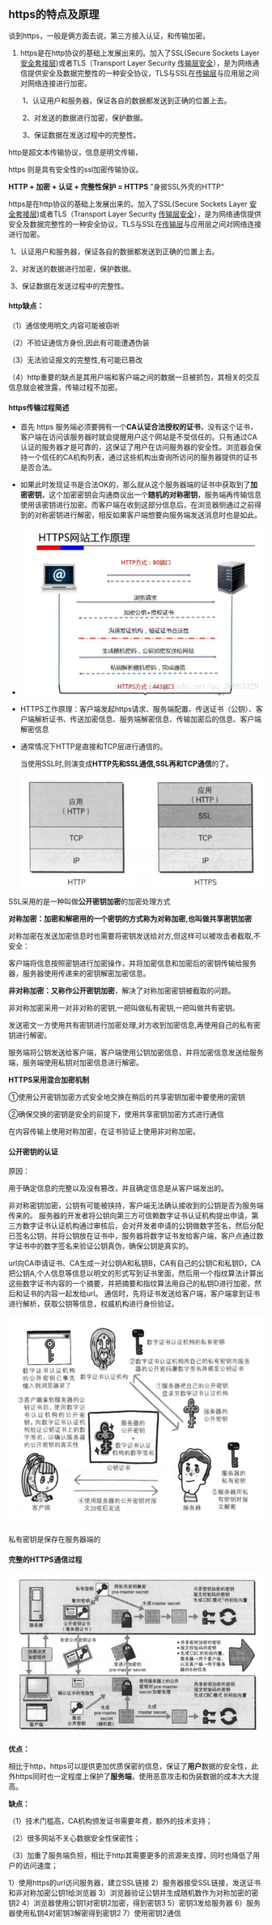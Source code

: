 ## https的特点及原理

谈到https，一般是俩方面去说，第三方接入认证，和传输加密。



1. https是在http协议的基础上发展出来的。加入了SSL(Secure Sockets Layer [安全套接层](https://baike.baidu.com/item/安全套接层))或者TLS（Transport Layer Security [传输层安全](https://baike.baidu.com/item/传输层安全)），是为网络通信提供安全及数据完整性的一种安全协议，TLS与SSL在[传输层](https://baike.baidu.com/item/传输层/4329536)与应用层之间对网络连接进行加密。

   ​      1、认证用户和服务器，保证各自的数据都发送到正确的位置上去。

   ​      2、对发送的数据进行加密，保护数据。

   ​      3、保证数据在发送过程中的完整性。

http是超文本传输协议，信息是明文传输，

https 则是具有安全性的ssl加密传输协议。

**HTTP + 加密 + 认证 + 完整性保护 = HTTPS**           ”身披SSL外壳的HTTP“

https是在http协议的基础上发展出来的。加入了SSL(Secure Sockets Layer [安全套接层](https://baike.baidu.com/item/安全套接层))或者TLS（Transport Layer Security [传输层安全](https://baike.baidu.com/item/传输层安全)），是为网络通信提供安全及数据完整性的一种安全协议，TLS与SSL在[传输层](https://baike.baidu.com/item/传输层/4329536)与应用层之间对网络连接进行加密。

​      1、认证用户和服务器，保证各自的数据都发送到正确的位置上去。

​      2、对发送的数据进行加密，保护数据。

​      3、保证数据在发送过程中的完整性。



#### **http缺点：**

（1）通信使用明文,内容可能被窃听

（2）不验证通信方身份,因此有可能遭遇伪装

（3）无法验证报文的完整性,有可能已篡改

（4）http重要的缺点是其用户端和客户端之间的数据一旦被抓包，其相关的交互信息就会被泄露，传输过程不加密。



#### https传输过程简述

- 首先 https 服务端必须要拥有一个**CA认证合法授权的证书**，没有这个证书，客户端在访问该服务器时就会提醒用户这个网站是不受信任的。只有通过CA认证的服务器才是可靠的，这保证了用户在访问服务器的安全性。浏览器会保持一个信任的CA机构列表，通过这些机构出查询所访问的服务器提供的证书是否合法。

- 如果此时发现证书是合法OK的，那么就从这个服务器端的证书中获取到了**加密密钥**，这个加密密钥会沟通商议出一个**随机的对称密钥**，服务端再传输信息使用该密钥进行加密。而客户端在收到这部分信息后，在浏览器侧通过之前得到的对称密钥进行解密，相反如果客户端想要向服务端发送消息时也是如此。

- ![img](./img/03_1.png)

- HTTPS工作原理：客户端发起https请求、服务端配置、传送证书（公钥）、客户端解析证书、传送加密信息、服务端解密信息、传输加密后的信息、客户端解密信息

- 通常情况下HTTP是直接和TCP层进行通信的。

  当使用SSL时,则演变成**HTTP先和SSL通信,SSL再和TCP通信**的了。

  ![03_3](./img/03_3.png)

SSL采用的是一种叫做**公开密钥加密**的加密处理方式

**对称加密：**加密和解密用的一个密钥的方式称为对称加密,也叫做**共享密钥加密**

对称加密在发送加密信息时也需要将密钥发送给对方,但这样可以被攻击者截取,不安全：

客户端将信息按照密钥进行加密操作，并将加密信息和加密后的密钥传输给服务器，服务器使用传递来的密钥解密加密信息。

**非对称加密：**又称作**公开密钥加密**，解决了对称加密密钥被截取的问题。

非对称加密采用一对非对称的密钥,一把叫做私有密钥,一把叫做共有密钥。

发送密文一方使用共有密钥进行加密处理,对方收到加密信息,再使用自己的私有密钥进行解密。

服务端将公钥发送给客户端，客户端使用公钥加密信息，并将加密信息发送给服务端，服务端使用私钥对加密信息进行解密。

**HTTPS采用混合加密机制**

①使用公开密钥加密方式安全地交换在稍后的共享密钥加密中要使用的密钥

②确保交换的密钥是安全的前提下，使用共享密钥加密方式进行通信

在内容传输上使用对称加密，在证书验证上使用非对称加密。



#### 公开密钥的认证

原因：

用于确定信息的完整以及没有篡改，并且确定信息是从客户端发出的。

非对称密钥加密，公钥有可能被挟持，客户端无法确认接收到的公钥是否为服务端传来的。
服务器的开发者将公钥向第三方可信赖数字证书认证机构提出申请，第三方数字证书认证机构通过审核后，会对开发者申请的公钥做数字签名，然后分配已签名公钥，并将公钥放在证书中，服务器将数字证书发给客户端，客户点通过数字证书中的数字签名来验证公钥真伪，确保公钥是真实的。



url向CA申请证书、CA生成一对公钥A和私钥B，CA有自己的公钥C和私钥D，CA把公钥A,个人信息等信息以明文的形式写到证书里面，然后用一个指纹算法计算出这些数字证书内容的一个摘要，并把摘要和指纹算法用自己的私钥D进行加密，然后和证书的内容一起发给url。
通信时，先将证书发送给客户端，客户端拿到证书进行解析，获取公钥等信息，权威机构进行身份验证。

![03_4](./img/03_4.png)

私有密钥是保存在服务器端的



#### 完整的HTTPS通信过程

![03_05](./img/03_05.png)



**优点：**

相比于http，https可以提供更加优质保密的信息，保证了**用户**数据的安全性，此外https同时也一定程度上保护了**服务端**，使用恶意攻击和伪装数据的成本大大提高。

**缺点：**

（1）技术门槛高，CA机构颁发证书需要年费，额外的技术支持；

（2）很多网站不关心数据安全性保密性；

（3）加重了服务端负担，相比于http其需要更多的资源来支撑，同时也降低了用户的访问速度；


1）使用https的url访问服务器，建立SSL链接
2）服务器接受SSL链接，发送证书和非对称加密公钥1给浏览器
3）浏览器验证公钥并生成随机数作为对称加密的密钥2
4）浏览器使用公钥1对密钥2加密，得到密钥3
5）密钥3发给服务器
6）服务器使用私钥4对密钥3解密得到密钥2
7）使用密钥2通信








